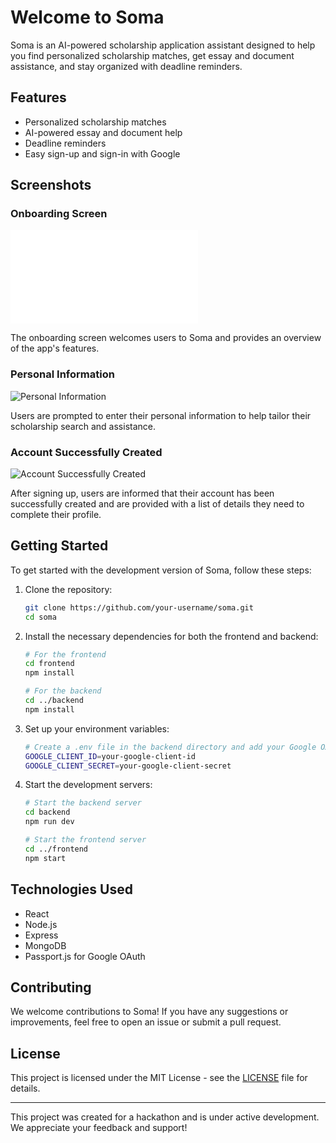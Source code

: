 # Welcome to Soma

Soma is an AI-powered scholarship application assistant designed to help you find personalized scholarship matches, get essay and document assistance, and stay organized with deadline reminders.

## Features

- Personalized scholarship matches
- AI-powered essay and document help
- Deadline reminders
- Easy sign-up and sign-in with Google

## Screenshots

### Onboarding Screen

![Onboarding Screen](./path/to/your/image/Screenshot%20from%202024-07-21%2015-42-36.p)

The onboarding screen welcomes users to Soma and provides an overview of the app's features.

### Personal Information

![Personal Information](./path/to/your/image/Screenshot%20from%202024-07-21%2015-42-21.png)

Users are prompted to enter their personal information to help tailor their scholarship search and assistance.

### Account Successfully Created

![Account Successfully Created](./path/to/your/image/Screenshot%20from%202024-07-21%2015-42-07.png)

After signing up, users are informed that their account has been successfully created and are provided with a list of details they need to complete their profile.

## Getting Started

To get started with the development version of Soma, follow these steps:

1. Clone the repository:
    ```bash
    git clone https://github.com/your-username/soma.git
    cd soma
    ```

2. Install the necessary dependencies for both the frontend and backend:
    ```bash
    # For the frontend
    cd frontend
    npm install

    # For the backend
    cd ../backend
    npm install
    ```

3. Set up your environment variables:
    ```bash
    # Create a .env file in the backend directory and add your Google OAuth credentials
    GOOGLE_CLIENT_ID=your-google-client-id
    GOOGLE_CLIENT_SECRET=your-google-client-secret
    ```

4. Start the development servers:
    ```bash
    # Start the backend server
    cd backend
    npm run dev

    # Start the frontend server
    cd ../frontend
    npm start
    ```

## Technologies Used

- React
- Node.js
- Express
- MongoDB
- Passport.js for Google OAuth

## Contributing

We welcome contributions to Soma! If you have any suggestions or improvements, feel free to open an issue or submit a pull request.

## License

This project is licensed under the MIT License - see the [LICENSE](LICENSE) file for details.

---

This project was created for a hackathon and is under active development. We appreciate your feedback and support!
